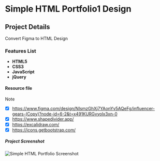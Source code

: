 # Simple HTML Portfolio1 Design

## Project Details

Convert Figma to HTML Design

### Features List

- **HTML5**
- **CSS3**
- **JavaScript**
- **jQuery**


#### Resource file

> [!NOTE]
>
> - [x] https://www.figma.com/design/NIsmzGhXj7YAonYv5AQeFg/influencer-gears-(Copy)?node-id=6-2&t=x491KURGvyolx3xn-0
> - [x] https://www.shapedivider.app/
> - [x] https://excalidraw.com/
> - [x] https://icons.getbootstrap.com/


##### Project Screenshot

![Simple HTML Portfolio Screenshot](https://github.com/AbuSayedDev/simple_html_portfolio1/assets/48875366/860a04a3-d158-410f-a974-1b7029e30122)
